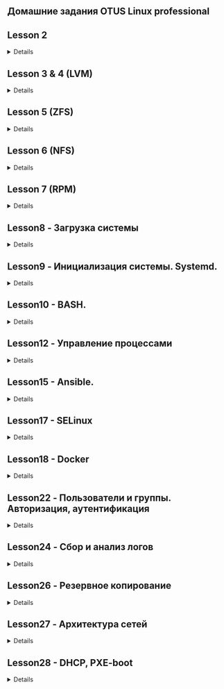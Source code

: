 ## Домашние задания OTUS Linux professional

## Lesson 2

<details>
Сделанные задания:

1. Изменен Vagrantfile. Файл находиться в папке lesson2.
2. Создан RAID10 и файл mdadm.conf. Ход выполнения отражен в файле lesson2/screen1.
3. Разрушен и восстановлен RAID. Создана и смонтирована файловая система. Изменен файл fstab. Ход работ в файле lesson2/screen2.
4. На RAID созданы разделы GPT. Ход работ в файле lesson2/screen3

приложения в папке lesson2: Vagrantfile, mdadm.conf, mdraid.sh, fstab
  
  </details>

## Lesson 3 & 4 (LVM)

<details>
Сделанные задания:

1. Уменьшен том под / до 8G
2. Выделен том под /var (/var - сделан в mirror). прописано монтирование в fstab
3. Выделен том под /home (прописано монтирование в fstab)
4. Для /home - сделан том для снэпшотов.
5. Работа со снапшотами: сгенерированы файлы в /home/, снят снэпшот, удалена часть файлов, выполненно востановление файлов со снэпшота

   Материалы с коментариями находятся в папке lesson3:
                                         Vagrantfile,
                                         part1.txt (Уменьшение тома до 8G),
                                         part2.txt, (Продолжение) 
                                         part3.txt, (Создание тома с зеркалом /var)
                                         part4.txt. (Работа с томом /home)
   </details>
   
## Lesson 5 (ZFS)

<details>

Задания:
  
1. Определить алгоритм с наилучшим сжатием

2. Определить настройки пула.

3. Работа со снапшотами.

4. Создание отдельного Bash-скрипт и добавить его в Vagrantfile для подготовки сервера ZFS.

  Материалы с комментариями находятся в папке lesson5:
  
        1. Ход выполнения первого задания (screen1.txt)
        
        2. Ход выполнения второго задания (screen2.txt)
        
        3. Ход выполнения третьего задания (screen3.txt)
        
        4. Для выполнения четвертого задания создан скрипт prepare.sh, 
               запуск скрипта осуществляется с помощью директивы Vagrantfile (файлы: prepare.sh, Vagrantfile прилагаются).

</details>

## Lesson 6 (NFS)

<details>

Задания:
- `vagrant up` должен поднимать 2 настроенных виртуальных машины
(сервер NFS и клиента) без дополнительных ручных действий;
- на сервере NFS должна быть подготовлена и экспортирована
директория;
- в экспортированной директории должна быть поддиректория
с именем __upload__ с правами на запись в неё;
- экспортированная директория должна автоматически монтироваться
на клиенте при старте;
- монтирование и работа NFS на клиенте должна быть организована
с использованием NFSv3 по протоколу UDP;
- firewall должен быть включен и настроен как на клиенте,
так и на сервере.

1. Создан Vagrantfile для создания машины сервера и клиента,
   к Vagrantfile подключены 2 скрипта (серверный - nfss_setup.sh и клиентский nfsc_setup.sh) для автоматизации выполнения задания.
2. Выполнена проверка выполнения требований задания до и после перезакгрузки клиента и сервера.
3. Ход выполнения работ с комментариями отражен в файлах экрана (server.txt - для сервера и client.txt - для клиента)

Материалы размещены в папке lesson6.


</details>

## Lesson 7 (RPM)

<details>

Задания:

1) Создать свой RPM пакет c дополнительными опциями (В нашем случае NGINX c openssl)
2) Создать свой репозиторий и разместить там ранее собранный RPM

Выполнение:
1. Создан Vagrantfile для создания машины.
2. При старте выполняется provision с использованием скрипта setup_script.sh для установки необходимых пакетов.
3. Создан свой пакет nginx с опцией openssl.
4. Создан собственный репозиторий otus-linux.
5. В репозиторий дополнительно к ngnix размещен пакет mysql.
6. Проведено тестирование работосаособности репозитория.

Ход выполнения работ с коментариями находится в terminal.txt
  
Материалы размещены в папке lesson7: 

Vagrantfile, 

setup_script.sh - скрипт первоначальной установки пакетов;

nginx.spec - файл конфигурирования пакета с добавленой опцией openssl;

terminal.txt - файл хода работ с коментариями и выводом консоли.

</details>

## Lesson8 - Загрузка системы

<details>

#### Задание:


1.Сбросить пароль пользователя root 3-мя способами 

2.Переименовть VG с корневым томом  

3.Добавить модуль в initrd  

#### 1.Сбросить пароль root 

При загрузке системы нажимаем **e**, для получения доступа к меню загрузчика, на скриншотах ниже приведены 3 различных варианта изменений в загрузчике.
Параметр **rw**монтирует раздел /root в режиме read-write.
Файл /**.autorelabel**  подтверждает легитимность внесения изменений в /etc/shadow для selinux.
**mount -o remount,ro / -** проводит перемонтирование в режиме read-only.

Первый способ: меняем параметр *ro* на *rw* указываем параметр init=/bin/sh

![Image 1](lesson8/method1-screen1.png)

Меняем успешно пароль root

![Image 2](lesson8/method1-screen2.png)

Устанавливает параметр rd.break в режиме **ro**

![Image 3](lesson8/method2-screen1.png)

Перемонтируем файловую систему в режие **rw**

Меняем / командой chroot

Файл /.autorelabel  подтверждает легитимность внесения изменений в /etc/shadow

Меняем успешно пароль root

![Image 4](lesson8/method2-screen2.png)

Устанавливаем параметр init=/sysroot/bin/sh, меняем режим на *rw*

![Image 5](lesson8/method3-screen1.png)

Меняем успешно пароль root

![Image 6](lesson8/method3-screen2.png)


#### 2.Установить систему с LVM, после чего переименовать VG

Проверяем текущее состояние системы и выполняем переименование volume group в OtusRoot

![Image 7](lesson8/vgs_begin.png)

Выполняем корректировку название VG в файлах:

a) /etc/fstab

![Image 8](lesson8/fstab.png)

b) /etc/default/grub

![Image 9](lesson8/grub.png)

c) /boot/grub2/grub.cfg

![Image 10](lesson8/grub_cfg.png)

Пересоздаем initrd image

![Image 11](lesson8/initramfs.png)

Далее перзагружаемся и проверяем, что у volume group новое имя

![Image 12](lesson8/vgs_final.png)


### 3. Добавить модуль в initrd 

#### Создаем директорию для модулей 

[root@192 ~]#  mkdir /usr/lib/dracut/modules.d/01test
[root@192 ~]#  cd /usr/lib/dracut/modules.d/01test

#### Формируем модуль "module-setup.sh"

[root@192 01test]# vi  module-setup.sh
[root@192 01test]# cat  module-setup.sh
#!/bin/bash

check() {
    return 0
}

depends() {
    return 0
}

install() {
    inst_hook cleanup 00 "${moddir}/test.sh"
}

#### Формируем модуль "test.sh"

[root@192 01test]# vi test.sh
[root@192 01test]# cat  test.sh
#!/bin/bash

exec 0<>/dev/console 1<>/dev/console 2<>/dev/console
cat <<'msgend'
Hello! You are in dracut module!
 ___________________
< I'm dracut module >
 -------------------
   \
    \
        .--.
       |o_o |
       |:_/ |
      //   \ \
     (|     | )
    /'\_   _/`\
    \___)=(___/
msgend
sleep 10
echo " continuing...."


#### Пересобираем образ initrd

Last login: Mon Jun 26 15:18:33 2023 from 192.168.0.17
[root@192 ~]# mkinitrd -f -v /boot/initramfs-$(uname -r).img $(uname -r)

Executing: /usr/sbin/dracut -f -v /boot/initramfs-3.10.0-1160.el7.x86_64.img 3.10.0-1160.el7.x86_64
dracut module 'busybox' will not be installed, because command 'busybox' could not be found!
dracut module 'dmsquash-live-ntfs' will not be installed, because command 'ntfs-3g' could not be found!
dracut module 'busybox' will not be installed, because command 'busybox' could not be found!
dracut module 'dmsquash-live-ntfs' will not be installed, because command 'ntfs-3g' could not be found!
*** Including module: bash ***
*** Including module: test ***
*** Including module: nss-softokn ***
*** Including module: i18n ***
*** Including module: network ***
*** Including module: ifcfg ***
*** Including module: drm ***
*** Including module: plymouth ***
*** Including module: dm ***
Skipping udev rule: 64-device-mapper.rules
Skipping udev rule: 60-persistent-storage-dm.rules
Skipping udev rule: 55-dm.rules
*** Including module: kernel-modules ***
*** Including module: lvm ***
Skipping udev rule: 64-device-mapper.rules
Skipping udev rule: 56-lvm.rules
Skipping udev rule: 60-persistent-storage-lvm.rules
*** Including module: qemu ***
*** Including module: resume ***
*** Including module: rootfs-block ***
*** Including module: terminfo ***
*** Including module: udev-rules ***
Skipping udev rule: 40-redhat-cpu-hotplug.rules
Skipping udev rule: 91-permissions.rules
*** Including module: biosdevname ***
*** Including module: systemd ***
*** Including module: usrmount ***
*** Including module: base ***
*** Including module: fs-lib ***
*** Including module: microcode_ctl-fw_dir_override ***
  microcode_ctl module: mangling fw_dir
    microcode_ctl: reset fw_dir to "/lib/firmware/updates /lib/firmware"
    microcode_ctl: processing data directory  "/usr/share/microcode_ctl/ucode_with_caveats/intel"...
intel: model '', path ' intel-ucode/*', kvers ''
intel: blacklist ''
No matching microcode files in ' intel-ucode/*' for CPU model 'GenuineIntel 06-a7-01', skipping
    microcode_ctl: configuration "intel" is ignored
    microcode_ctl: processing data directory  "/usr/share/microcode_ctl/ucode_with_caveats/intel-06-2d-07"...
intel-06-2d-07: model 'GenuineIntel 06-2d-07', path ' intel-ucode/06-2d-07', kvers ''
intel-06-2d-07: blacklist ''
Current CPU model 'GenuineIntel 06-a7-01' doesn't match configuration CPU model 'GenuineIntel 06-2d-07', skipping
    microcode_ctl: configuration "intel-06-2d-07" is ignored
    microcode_ctl: processing data directory  "/usr/share/microcode_ctl/ucode_with_caveats/intel-06-4e-03"...
intel-06-4e-03: model 'GenuineIntel 06-4e-03', path ' intel-ucode/06-4e-03', kvers ''
intel-06-4e-03: blacklist ''
Current CPU model 'GenuineIntel 06-a7-01' doesn't match configuration CPU model 'GenuineIntel 06-4e-03', skipping
    microcode_ctl: configuration "intel-06-4e-03" is ignored
    microcode_ctl: processing data directory  "/usr/share/microcode_ctl/ucode_with_caveats/intel-06-4f-01"...
intel-06-4f-01: model 'GenuineIntel 06-4f-01', path ' intel-ucode/06-4f-01', kvers ' 4.17.0 3.10.0-894 3.10.0-862.6.1 3.10.0-693.35.1 3.10.0-514.52.1 3.10.0-327.70.1 2.6.32-754.1.1 2.6.32-573.58.1 2.6.32-504.71.1 2.6.32-431.90.1 2.6.32-358.90.1'
intel-06-4f-01: blacklist ''
Current CPU model 'GenuineIntel 06-a7-01' doesn't match configuration CPU model 'GenuineIntel 06-4f-01', skipping
    microcode_ctl: configuration "intel-06-4f-01" is ignored
    microcode_ctl: processing data directory  "/usr/share/microcode_ctl/ucode_with_caveats/intel-06-55-04"...
intel-06-55-04: model 'GenuineIntel 06-55-04', path ' intel-ucode/06-55-04', kvers ''
intel-06-55-04: blacklist ''
Current CPU model 'GenuineIntel 06-a7-01' doesn't match configuration CPU model 'GenuineIntel 06-55-04', skipping
    microcode_ctl: configuration "intel-06-55-04" is ignored
    microcode_ctl: processing data directory  "/usr/share/microcode_ctl/ucode_with_caveats/intel-06-5e-03"...
intel-06-5e-03: model 'GenuineIntel 06-5e-03', path ' intel-ucode/06-5e-03', kvers ''
intel-06-5e-03: blacklist ''
Current CPU model 'GenuineIntel 06-a7-01' doesn't match configuration CPU model 'GenuineIntel 06-5e-03', skipping
    microcode_ctl: configuration "intel-06-5e-03" is ignored
    microcode_ctl: final fw_dir: "/lib/firmware/updates /lib/firmware"
*** Including module: shutdown ***
*** Including modules done ***
*** Installing kernel module dependencies and firmware ***
*** Installing kernel module dependencies and firmware done ***
*** Resolving executable dependencies ***
*** Resolving executable dependencies done***
*** Hardlinking files ***
*** Hardlinking files done ***
*** Stripping files ***
*** Stripping files done ***
*** Generating early-microcode cpio image contents ***
*** Constructing GenuineIntel.bin ****
*** No early-microcode cpio image needed ***
*** Store current command line parameters ***
*** Creating image file ***
*** Creating image file done ***
*** Creating initramfs image file '/boot/initramfs-3.10.0-1160.el7.x86_64.img' done ***

#### Проверяем, что наш модуль загружен в образ

[root@192 ~]#  lsinitrd -m /boot/initramfs-$(uname -r).img | grep test

test

#### Убираем из grub.cfg опции rghb и quiet

![Image 13](lesson8/grub_without_options.png)

#### Перегружаемся и проверяем

![Image 14](lesson8/final.jpg)


</details>


## Lesson9 - Инициализация системы. Systemd.

<details>

#### Задания:
1. Написать service, который будет раз в 30 секунд мониторить лог на предмет наличия ключевого слова (файл лога и ключевое слово должны задаваться в /etc/sysconfig).

2. Из репозитория epel установить spawn-fcgi и переписать init-скрипт на unit-файл (имя service должно называться так же: spawn-fcgi).

3. Дополнить unit-файл httpd (он же apache) возможностью запустить несколько инстансов сервера с разными конфигурационными файлами.

Выполнение:

1. Создан Vagrantfile для создания машины, также посредством varrant устанавливаются пакеты необходимые для выполнения 2-го задания
2. Создан сервис, который раз в 30 секунд мониторит лог на предмет наличия ключевого слова. (Ход выполнения с комменатариями находится в файле screen1.txt)
3. Из репозитория epel установлен spawn-fcgi и переписан init-скрипт на unit-файл. (Ход выполнения с комменатариями находится в файле screen2.txt)
4. Осуществлена возможность запустить несколько инстансов сервера httpd с разными конфигурационными файлами с помощью шаблонов. (Ход выполнения с комменатариями находится в файле screen3.txt)

Ход выполнения работ с коментариями находится в файлах screen1.txt-для 1-го задания, screen2.txt-для 2-го задания, screen3.txt-для 3-го задания.

Материалы размещены в папке lesson9:

Vagrantfile, 
screen1.txt,
screen2.txt,
screen3.txt.

</details>


## Lesson10 - BASH.

<details>

#### Задания:

Написать скрипт для CRON, который раз в час будет формировать письмо и отправлять на заданную почту.
Необходимая информация в письме:

Список IP адресов (с наибольшим кол-вом запросов) с указанием кол-ва запросов c момента последнего запуска скрипта;
Список запрашиваемых URL (с наибольшим кол-вом запросов) с указанием кол-ва запросов c момента последнего запуска скрипта;
Ошибки веб-сервера/приложения c момента последнего запуска;
Список всех кодов HTTP ответа с указанием их кол-ва с момента последнего запуска скрипта.
Скрипт должен предотвращать одновременный запуск нескольких копий, до его завершения.
В письме должен быть прописан обрабатываемый временной диапазон.

Ход работ:

a) Подготовка скрипта scr.sh c комментариями, который будет обрабатывать access.log 

b) Файл screen1.txt - вывод экрана с коментариями:

                  1. установки пакета  mailutil, 
                  
                  2. добавление строчки в crontab, которая с помощью утилиты flock обеспечивает защиту от мультизапуска,
                  
                  3. Выполнение скрипта scr.sh 
                  
                  4. Получения почты (содержимое почтового сообщения с результатом выполнения задания находиться в файле mail.txt).

Материалы размещены в папке Lesson10:

screen1.txt - отображение хода выполнения задания;

scr.sh - скрипт выполнения задания с комментариями; 

lnnumbers - служебный файл, содержащий текущий номер строки лога;

mail.txt - текст сообщения, отпраленного скриптом по завершению выполненеия задания;

accsess.log - файл журнала.

</details>

## Lesson12 - Управление процессами

<details>

#### Выбраное заданиe:
Написать свою реализацию ps ax используя анализ /proc

1. В отдельном окне создаем файл test коммандой "touch test"
2. Запускаем просмотр файла test командой "less test"

В другом окне находим PID процесса less

![Image 1](lesson12/1.png)

Используя команду: 
##### strace -e open ps ax
смотрим откуда берутся данные, частичный вывод приведен ниже.

Далее просмотриваем файл stat каталога нашего процесса командой:

#### cat /proc/8743/stat

![Image 2](lesson12/2.png)

##### Используем документацию по proc (man 5 proc) для определения порядка расположения полей

![Image 3](lesson12/man_proc.png)


##### Находим необходимые поля: это pid (поле 1), state (поле 3), tty_nr (поле 7), utime (поле 14), stime (поле 15)

На основе полученной информации подготавливаем скрипт, который обрабатывает информацию из /proc 
и выводит на экран список процессов аналогично команде 
ps ax

Материалы находятся в папке Lesson12:

1. Vagrantfile c подключенным скриптом, который выводит при старте vagrant список процессов.

2. proc_script.sh - скрипт выдачи списка процессов.

</details>


## Lesson15 - Ansible.

<details>

#### Задания:
1. Необходимо использовать модуль yum/apt;
   
2. Конфигурационные файлы должны быть взяты из шаблона jinja2 с перемененными;
   
3. После установки nginx должен быть в режиме enabled в systemd;

4. должен быть использован notify для старта nginx после установки;

5. Сайт должен слушать на нестандартном порту - 8080, для этого использовать переменные в Ansible.


Выполнение:

1. После установки ansible проводим предварительные настройки
   создаем файл hosts и ansible.cfg

root@ lesson15$ cat hosts
[web]
nginx ansible_host=127.0.0.1 ansible_port=2222 ansible_private_key_file=.vagrant/machines/nginx/virtualbox/private_key

root@ lesson15$ cat ansible.cfg 
[defaults]
#inventory = staging/hosts
inventory = hosts
remote_user = vagrant
host_key_checking = False
retry_files_enabled = False

2. Проверяем взаимодействие с управляемым хостом и просматриваем версию.

root@ lesson15$ ansible ngansible nginx -m ping
nginx | SUCCESS => {
    "ansible_facts": {
        "discovered_interpreter_python": "/usr/bin/python"
    },
    "changed": false,
    "ping": "pong"
}

root@ lesson15$ ansible nginx -m command -a "uname -r"
nginx | CHANGED | rc=0 >>
3.10.0-1127.el7.x86_64
root@ lesson15$ 

3. Создаем структуру для роли nginx

roles/nginx/
├── defaults

│   └── main.yml

├── files

├── handlers

│   └── main.yml

├── meta

│   └── main.yml

├── README.md

├── tasks

│   ├── main.yml

│   └── redhat.yml

├── templates

│   ├── index.html.j2

│   └── nginx.conf.j2

├── tests

│   ├── inventory

│   └── test.yml
└── vars
    └── main.yml

4. Создаём плейбук для роли web.yml

lesson15$ cat web.yml 

---
  - name: Install Nginx
    hosts: nginx
    become: yes

    roles:
     - nginx

5. Настраиваем переменную для порта nginx

root@ lesson15$ cat roles/nginx/vars/main.yml 

---
vars file for roles/nginx
nginx_listen_port: 8080


6. Задействуем переменную с помощью темплейтов

root@ templates$ cat index.html.j2 

Hi j2 is  Working ! {{ ansible_os_family }}
~                                            

root@ templates$ cat nginx.conf.j2 

events {
 
 worker_connections 1024;
}

http {

 server {
 
 listen {{ nginx_listen_port }} default_server;
 
 server_name default_server;
 
 root /usr/share/nginx/html;
 
 location / {
 }
 }
}

7. Активируем секцию ansible в Vagrantfile и разворачиваем управляюмую машину с нуля.


![Image 1](lesson15/1.png)


8. Проверяем работоспособность порта указаного в переменной


![Image 2](lesson15/2.png)


Материалы включая структуру роли и Vagrantfile размещены в папке lesson15


</details>


## Lesson17 - SELinux

<details>

Описание домашнего задания
1. Запустить nginx на нестандартном порту 3-мя разными способами:
переключатели setsebool;
добавление нестандартного порта в имеющийся тип;
формирование и установка модуля SELinux.

2. Обеспечить работоспособность приложения при включенном selinux.
развернуть приложенный стенд https://github.com/mbfx/otus-linux-adm/tree/master/selinux_dns_problems; 
выяснить причину неработоспособности механизма обновления зоны (см. README);
предложить решение (или решения) для данной проблемы;
выбрать одно из решений для реализации, предварительно обосновав выбор;
реализовать выбранное решение и продемонстрировать его работоспособность

Ход выполнения:


Во время развёртывания стенда попытка запустить nginx завершится с ошибкой:
```
selinux: ● nginx.service - The nginx HTTP and reverse proxy server

    selinux:    Loaded: loaded (/usr/lib/systemd/system/nginx.service; disabled; vendor preset: disabled)
    
    selinux:    Active: failed (Result: exit-code) since Wed 2023-07-26 11:52:21 UTC; 7ms ago
    
    selinux:   Process: 2982 ExecStartPre=/usr/sbin/nginx -t (code=exited, status=1/FAILURE)
    
    selinux:   Process: 2981 ExecStartPre=/usr/bin/rm -f /run/nginx.pid (code=exited, status=0/SUCCESS)
    selinux:
    
    selinux: Jul 26 11:52:21 selinux systemd[1]: Starting The nginx HTTP and reverse proxy server...
    
    selinux: Jul 26 11:52:21 selinux nginx[2982]: nginx: the configuration file /etc/nginx/nginx.conf syntax is ok
    
    selinux: Jul 26 11:52:21 selinux nginx[2982]: nginx: [emerg] bind() to 0.0.0.0:4881 failed (13: Permission denied)
    
    selinux: Jul 26 11:52:21 selinux nginx[2982]: nginx: configuration file /etc/nginx/nginx.conf test failed
    
    selinux: Jul 26 11:52:21 selinux systemd[1]: nginx.service: control process exited, code=exited status=1
    
    selinux: Jul 26 11:52:21 selinux systemd[1]: Failed to start The nginx HTTP and reverse proxy server.
    
    selinux: Jul 26 11:52:21 selinux systemd[1]: Unit nginx.service entered failed state.
    
    selinux: Jul 26 11:52:21 selinux systemd[1]: nginx.service failed.
```


#### 1. Запуск nginx на нестандартном порту 3-мя разными способами:

## Способ №1 - setsebool
Сначала проверяем запущен ли firewall
```
[vagrant@selinux ~]$ systemctl status firewalld
● firewalld.service - firewalld - dynamic firewall daemon
   Loaded: loaded (/usr/lib/systemd/system/firewalld.service; disabled; vendor preset: enabled)
   Active: inactive (dead)
     Docs: man:firewalld(1)
```

Также можно проверить, что конфигурация nginx настроена без ошибок: nginx -t
```
[root@selinux ~]# nginx -t
nginx: the configuration file /etc/nginx/nginx.conf syntax is ok
nginx: configuration file /etc/nginx/nginx.conf test is successful
```
Далее проверим режим работы SELinux: getenforce 
```
[root@selinux ~]# getenforce 

Enforcing
```
Разрешим в SELinux работу nginx на порту TCP 4881 c помощью переключателей setsebool

Запускаем audit2why и анализируем лог:
```
[root@selinux ~]# audit2why < /var/log/audit/audit.log

type=AVC msg=audit(1690372341.482:866): avc:  denied  { name_bind } for  pid=2982 comm="nginx" src=4881 scontext=system_u:system_r:httpd_t:s0 tcontext=system_u:object_r:unreserved_port_t:s0 

tclass=tcp_socket permissive=0

	Was caused by:
	The boolean nis_enabled was set incorrectly. 
	Description:
	Allow nis to enabled

	Allow access by executing:
	# setsebool -P nis_enabled 1
```
Выполняем setsebool:
```
[root@selinux ~]# setsebool -P nis_enabled 1

```
Проверяем запустился ли nginx:
```
[root@selinux ~]# systemctl start nginx
[root@selinux ~]# systemctl status nginx
● nginx.service - The nginx HTTP and reverse proxy server
   Loaded: loaded (/usr/lib/systemd/system/nginx.service; disabled; vendor preset: disabled)
   Active: active (running) since Wed 2023-07-26 13:01:49 UTC; 38s ago
  Process: 21998 ExecStart=/usr/sbin/nginx (code=exited, status=0/SUCCESS)
  Process: 21996 ExecStartPre=/usr/sbin/nginx -t (code=exited, status=0/SUCCESS)
  Process: 21995 ExecStartPre=/usr/bin/rm -f /run/nginx.pid (code=exited, status=0/SUCCESS)
 Main PID: 22000 (nginx)
   CGroup: /system.slice/nginx.service
           ├─22000 nginx: master process /usr/sbin/nginx
           └─22002 nginx: worker process

Jul 26 13:01:49 selinux systemd[1]: Starting The nginx HTTP and reverse proxy server...
Jul 26 13:01:49 selinux nginx[21996]: nginx: the configuration file /etc/nginx/nginx.conf syntax is ok
Jul 26 13:01:49 selinux nginx[21996]: nginx: configuration file /etc/nginx/nginx.conf test is successful
Jul 26 13:01:49 selinux systemd[1]: Started The nginx HTTP and reverse proxy server.
```

## Способ №2 - semanage port

Выводим командой список допустимых для http портов:
```
[root@selinux ~]# semanage port -l | grep http
http_cache_port_t              tcp      8080, 8118, 8123, 10001-10010
http_cache_port_t              udp      3130
http_port_t                    tcp      80, 81, 443, 488, 8008, 8009, 8443, 9000
pegasus_http_port_t            tcp      5988
pegasus_https_port_t           tcp      5989
```
Порт 4881 отсутствует в списке.
Добавляем порт в список разрешенных, перезапускаем сервис, проверяем что порт появился в разрешенных
```
[root@selinux ~]# semanage port -a -t http_port_t -p tcp 4881
[root@selinux ~]# systemctl restart nginx.service 
[root@selinux ~]# semanage port -l | grep http
http_cache_port_t              tcp      8080, 8118, 8123, 10001-10010
http_cache_port_t              udp      3130
http_port_t                    tcp      4881, 80, 81, 443, 488, 8008, 8009, 8443, 9000
pegasus_http_port_t            tcp      5988
pegasus_https_port_t           tcp      5989
```
Проверяем статус сервиса:
```
[root@selinux ~]# systemctl status nginx.service 
● nginx.service - The nginx HTTP and reverse proxy server
   Loaded: loaded (/usr/lib/systemd/system/nginx.service; disabled; vendor preset: disabled)
   Active: active (running) since Wed 2023-07-26 13:15:38 UTC; 55s ago
  Process: 22037 ExecStart=/usr/sbin/nginx (code=exited, status=0/SUCCESS)
  Process: 22035 ExecStartPre=/usr/sbin/nginx -t (code=exited, status=0/SUCCESS)
  Process: 22034 ExecStartPre=/usr/bin/rm -f /run/nginx.pid (code=exited, status=0/SUCCESS)
 Main PID: 22039 (nginx)
   CGroup: /system.slice/nginx.service
           ├─22039 nginx: master process /usr/sbin/nginx
           └─22041 nginx: worker process

Jul 26 13:15:38 selinux systemd[1]: Stopped The nginx HTTP and reverse proxy server.
Jul 26 13:15:38 selinux systemd[1]: Starting The nginx HTTP and reverse proxy server...
Jul 26 13:15:38 selinux nginx[22035]: nginx: the configuration file /etc/nginx/nginx.conf syntax is ok
Jul 26 13:15:38 selinux nginx[22035]: nginx: configuration file /etc/nginx/nginx.conf test is successful
Jul 26 13:15:38 selinux systemd[1]: Started The nginx HTTP and reverse proxy server.

```
![Image 16](lesson17/1.png)


## Способ №3 - с помощью модуля SELinux

Вернемся к исходному состоянию и убедимся что nginx опять не запускается:
```
root@selinux ~]# semanage port -d -t http_port_t -p tcp 4881
[root@selinux ~]# semanage port -l | grep  http_port_t
http_port_t                    tcp      80, 81, 443, 488, 8008, 8009, 8443, 9000
pegasus_http_port_t            tcp      5988
[root@selinux ~]# systemctl restart nginx
Job for nginx.service failed because the control process exited with error code. See "systemctl status nginx.service" and "journalctl -xe" for details.
[root@selinux ~]# systemctl status nginx
● nginx.service - The nginx HTTP and reverse proxy server
   Loaded: loaded (/usr/lib/systemd/system/nginx.service; disabled; vendor preset: disabled)
   Active: failed (Result: exit-code) since Wed 2023-07-26 14:33:18 UTC; 26s ago
  Process: 22086 ExecStart=/usr/sbin/nginx (code=exited, status=0/SUCCESS)
  Process: 22107 ExecStartPre=/usr/sbin/nginx -t (code=exited, status=1/FAILURE)
  Process: 22106 ExecStartPre=/usr/bin/rm -f /run/nginx.pid (code=exited, status=0/SUCCESS)
 Main PID: 22088 (code=exited, status=0/SUCCESS)

Jul 26 14:33:18 selinux systemd[1]: Stopped The nginx HTTP and reverse proxy server.
Jul 26 14:33:18 selinux systemd[1]: Starting The nginx HTTP and reverse proxy server...
Jul 26 14:33:18 selinux nginx[22107]: nginx: the configuration file /etc/nginx/nginx.conf syntax is ok
Jul 26 14:33:18 selinux nginx[22107]: nginx: [emerg] bind() to 0.0.0.0:4881 failed (13: Permission denied)
Jul 26 14:33:18 selinux nginx[22107]: nginx: configuration file /etc/nginx/nginx.conf test failed
Jul 26 14:33:18 selinux systemd[1]: nginx.service: control process exited, code=exited status=1
Jul 26 14:33:18 selinux systemd[1]: Failed to start The nginx HTTP and reverse proxy server.
Jul 26 14:33:18 selinux systemd[1]: Unit nginx.service entered failed state.
Jul 26 14:33:18 selinux systemd[1]: nginx.service failed.
```
Подготавливаем модуль.

```
[root@selinux ~]# audit2allow -M httpd_add --debug < /var/log/audit/audit.log
******************** IMPORTANT ***********************
To make this policy package active, execute:

semodule -i httpd_add.pp
```
Устанавливаем модуль
```
[root@selinux ~]# semodule -i httpd_add.pp
[root@selinux ~]# semodule -l | grep http
httpd_add	1.0
```
Рестартуем nginx и проверяем статус
```
[root@selinux ~]# systemctl status nginx.service
● nginx.service - The nginx HTTP and reverse proxy server
   Loaded: loaded (/usr/lib/systemd/system/nginx.service; disabled; vendor preset: disabled)
   Active: active (running) since Wed 2023-07-26 14:42:11 UTC; 16s ago
  Process: 22143 ExecStart=/usr/sbin/nginx (code=exited, status=0/SUCCESS)
  Process: 22141 ExecStartPre=/usr/sbin/nginx -t (code=exited, status=0/SUCCESS)
  Process: 22140 ExecStartPre=/usr/bin/rm -f /run/nginx.pid (code=exited, status=0/SUCCESS)
 Main PID: 22145 (nginx)
   CGroup: /system.slice/nginx.service
           ├─22145 nginx: master process /usr/sbin/nginx
           └─22148 nginx: worker process

Jul 26 14:42:11 selinux systemd[1]: Starting The nginx HTTP and reverse proxy server...
Jul 26 14:42:11 selinux nginx[22141]: nginx: the configuration file /etc/nginx/nginx.conf syntax is ok
Jul 26 14:42:11 selinux nginx[22141]: nginx: configuration file /etc/nginx/nginx.conf test is successful
Jul 26 14:42:11 selinux systemd[1]: Started The nginx HTTP and reverse proxy server.
```
![Image 17](lesson17/2.png)


#### 2. Обеспечить работоспособность приложения при включенном selinux.
Подключаемся к машине клиент.
```
root@ selinux_dns_problems$ vagrant ssh client 
Last login: Wed Jul 26 15:32:43 2023 from 10.0.2.2
###############################
### Welcome to the DNS lab! ###
###############################

- Use this client to test the enviroment
- with dig or nslookup. Ex:
    dig @192.168.50.10 ns01.dns.lab

- nsupdate is available in the ddns.lab zone. Ex:
    nsupdate -k /etc/named.zonetransfer.key
    server 192.168.50.10
    zone ddns.lab 
    update add www.ddns.lab. 60 A 192.168.50.15
    send

- rndc is also available to manage the servers
    rndc -c ~/rndc.conf reload

###############################
### Enjoy! ####################
###############################
```
Пробуем сделать запись в зоне 
```
[root@client ~]# nsupdate -k /etc/named.zonetransfer.key
> server 192.168.50.10
> zone ddns.lab
> update add www.ddns.lab. 60 A 192.168.50.15
> sent
incorrect section name: sent
> send
update failed: SERVFAIL
> quit
```
В результате получаем ошибку.

Проверяем файл аудита на клиенте
```
[root@client ~]# cat /var/log/audit/audit.log | audit2why
[root@client ~]# 
```
Ошибки на клиенте отсутствуют.
Идем на сервер и проверяем лог selinux
```
root@ selinux_dns_problems$ vagrant ssh ns01
Last login: Wed Jul 26 15:30:50 2023 from 10.0.2.2
[vagrant@ns01 ~]$
[vagrant@ns01 ~]$ sudo -i
[root@ns01 ~]# cat /var/log/audit/audit.log | audit2why
type=AVC msg=audit(1690386368.052:1945): avc:  denied  { create } for  pid=5223 comm="isc-worker0000" name="named.ddns.lab.view1.jnl" scontext=system_u:system_r:named_t:s0 tcontext=system_u:object_r:etc_t:s0 tclass=file permissive=0

	Was caused by:
		Missing type enforcement (TE) allow rule.

		You can use audit2allow to generate a loadable module to allow this access.

```
В логах мы видим, что ошибка в контексте безопасности. Вместо типа named_t используется тип etc_t.
Проверим данную проблему в каталоге /etc/named:

![Image 18](lesson17/3.png)


Тут мы также видим, что контекст безопасности неправильный. Проблема заключается в том, что конфигурационные файлы лежат в другом каталоге. Посмотреть в каком каталоги должны лежать, файлы, чтобы на них распространялись правильные политики SELinux можно с помощью команды:

![Image 19](lesson17/4.png)


Изменим тип контекста безопасности для каталога /etc/named:
```
[root@ns01 ~]# chcon -R -t named_zone_t /etc/named
[root@ns01 ~]# ls -laZ /etc/named
drw-rwx---. root named system_u:object_r:named_zone_t:s0 .
drwxr-xr-x. root root  system_u:object_r:etc_t:s0       ..
drw-rwx---. root named unconfined_u:object_r:named_zone_t:s0 dynamic
-rw-rw----. root named system_u:object_r:named_zone_t:s0 named.50.168.192.rev
-rw-rw----. root named system_u:object_r:named_zone_t:s0 named.dns.lab
-rw-rw----. root named system_u:object_r:named_zone_t:s0 named.dns.lab.view1
-rw-rw----. root named system_u:object_r:named_zone_t:s0 named.newdns.lab
[root@ns01 ~]# 
```
Попробуем снова внести изменения с клиента: 
![Image 20](lesson17/5.png)

Видим, что изменения применились. Попробуем перезагрузить хосты и ещё раз сделать запрос с помощью dig: 
Перегружаем хосты и еще раз делаем запрос.
```
[root@client ~]# dig @192.168.50.10 www.ddns.lab

; <<>> DiG 9.11.4-P2-RedHat-9.11.4-26.P2.el7_9.13 <<>> @192.168.50.10 www.ddns.lab
; (1 server found)
;; global options: +cmd
;; Got answer:
;; ->>HEADER<<- opcode: QUERY, status: NOERROR, id: 55761
;; flags: qr aa rd ra; QUERY: 1, ANSWER: 1, AUTHORITY: 1, ADDITIONAL: 2

;; OPT PSEUDOSECTION:
; EDNS: version: 0, flags:; udp: 4096
;; QUESTION SECTION:
;www.ddns.lab.			IN	A

;; ANSWER SECTION:
www.ddns.lab.		60	IN	A	192.168.50.15

;; AUTHORITY SECTION:
ddns.lab.		3600	IN	NS	ns01.dns.lab.

;; ADDITIONAL SECTION:
ns01.dns.lab.		3600	IN	A	192.168.50.10

;; Query time: 0 msec
;; SERVER: 192.168.50.10#53(192.168.50.10)
;; WHEN: Wed Jul 26 16:20:14 UTC 2023
;; MSG SIZE  rcvd: 96

[root@client ~]# 
```
Изменения сохранились!

### Проблема с обновлением зоны была в том, что Selinux блокировал доступ к файлам динамического обновления для DNS сервера.


</details>

## Lesson18 - Docker

<details>
Задания:

1. Создайте свой кастомный образ nginx на базе alpine. После запуска nginx должен отдавать кастомную страницу (достаточно изменить дефолтную страницу nginx).

2. Определите разницу между контейнером и образом. Вывод опишите в домашнем задании.

3. Ответьте на вопрос: Можно ли в контейнере собрать ядро?

4. Собранный образ необходимо запушить в docker hub и дать ссылку на ваш
репозиторий.

Ход выполнения:

#### Выполнение 1-го задания

Создаем Dockerfile:
```
root@ lesson18$ cat Dockerfile 
FROM alpine:latest

RUN apk update && apk upgrade && apk add nginx && apk add bash

EXPOSE 80

COPY nginx_cfg/default.conf /etc/nginx/http.d/
COPY nginx_cfg/index.html /var/www/default/html/

CMD ["nginx", "-g", "daemon off;"]

```
Создаем файл конфигурации, который будет помещен в образ и файл index

```
root@ lesson18$ cat nginx_cfg/default.conf 
server {
   listen 80 default_server;

   root /var/www/default/html;
   index index.html index.htm;

   server_name otus;

   location / {
       try_files $uri $uri/ =404;
   }
}
root@ lesson18$ cat nginx_cfg/index.html 
Happy otus Docker!!!

```

Создаем Docker image

```
root@ lesson18$ docker build -t alpine_nginx .
Sending build context to Docker daemon  4.608kB
Step 1/6 : FROM alpine:latest
latest: Pulling from library/alpine
31e352740f53: Pull complete 
Digest: sha256:82d1e9d7ed48a7523bdebc18cf6290bdb97b82302a8a9c27d4fe885949ea94d1
Status: Downloaded newer image for alpine:latest
 ---> c1aabb73d233
Step 2/6 : RUN apk update && apk upgrade && apk add nginx && apk add bash
 ---> Running in 14d6ae5c632b
fetch https://dl-cdn.alpinelinux.org/alpine/v3.18/main/x86_64/APKINDEX.tar.gz
fetch https://dl-cdn.alpinelinux.org/alpine/v3.18/community/x86_64/APKINDEX.tar.gz
v3.18.2-549-g9d5cc4f162f [https://dl-cdn.alpinelinux.org/alpine/v3.18/main]
v3.18.2-550-g63ae2715564 [https://dl-cdn.alpinelinux.org/alpine/v3.18/community]
OK: 20070 distinct packages available
(1/7) Upgrading musl (1.2.4-r0 -> 1.2.4-r1)
(2/7) Upgrading busybox (1.36.1-r0 -> 1.36.1-r2)
Executing busybox-1.36.1-r2.post-upgrade
(3/7) Upgrading busybox-binsh (1.36.1-r0 -> 1.36.1-r2)
(4/7) Upgrading libcrypto3 (3.1.1-r1 -> 3.1.1-r3)
(5/7) Upgrading libssl3 (3.1.1-r1 -> 3.1.1-r3)
(6/7) Upgrading ssl_client (1.36.1-r0 -> 1.36.1-r2)
(7/7) Upgrading musl-utils (1.2.4-r0 -> 1.2.4-r1)
Executing busybox-1.36.1-r2.trigger
OK: 7 MiB in 15 packages
(1/2) Installing pcre (8.45-r3)
(2/2) Installing nginx (1.24.0-r6)
Executing nginx-1.24.0-r6.pre-install
Executing nginx-1.24.0-r6.post-install
Executing busybox-1.36.1-r2.trigger
OK: 9 MiB in 17 packages
(1/4) Installing ncurses-terminfo-base (6.4_p20230506-r0)
(2/4) Installing libncursesw (6.4_p20230506-r0)
(3/4) Installing readline (8.2.1-r1)
(4/4) Installing bash (5.2.15-r5)
Executing bash-5.2.15-r5.post-install
Executing busybox-1.36.1-r2.trigger
OK: 11 MiB in 21 packages
Removing intermediate container 14d6ae5c632b
 ---> 621daeb135d0
Step 3/6 : EXPOSE 80
 ---> Running in 1f393d66aa76
Removing intermediate container 1f393d66aa76
 ---> 4fcfc2aa9636
Step 4/6 : COPY nginx_cfg/default.conf /etc/nginx/http.d/
 ---> 16f521aa1a71
Step 5/6 : COPY nginx_cfg/index.html /var/www/default/html/
 ---> 1af5663777f8
Step 6/6 : CMD ["nginx", "-g", "daemon off;"]
 ---> Running in 1447b003af71
Removing intermediate container 1447b003af71
 ---> 5670ef54bdf0
Successfully built 5670ef54bdf0
Successfully tagged alpine_nginx:latest

```
Проверяем, как создался образ

```
root@ lesson18$ docker images
REPOSITORY     TAG       IMAGE ID       CREATED         SIZE
alpine_nginx   latest    5670ef54bdf0   7 minutes ago   19.3MB
alpine         latest    c1aabb73d233   6 weeks ago     7.33MB

```
Запускаем
```
root@ lesson18$ docker run -d --name nginx_container -p 8080:80 alpine_nginx
0021b3e308b9cd629ed2f8d1a0b182903c0bd4a1f91c8fd6273cc2e5b3eb7713
```
Проверяем, что контейнер работает

```
root@ lesson18$ docker ps
CONTAINER ID   IMAGE          COMMAND                  CREATED              STATUS              PORTS                                   NAMES
0021b3e308b9   alpine_nginx   "nginx -g 'daemon of…"   About a minute ago   Up About a minute   0.0.0.0:8080->80/tcp, :::8080->80/tcp   nginx_container

```
Тестируем отображение страницы:

```
root@ lesson18$ curl localhost:8080
Happy otus Docker!!!
```

#### ответ на 2-е задание (в чем разница между контейнером и образом)

Образ - это шаблон, который содержит слои файловой системы в режиме "только-чтение".

Контейнер - запущенный образ приложения, содержащий еще и слой работающий в режиме "чтение-запись"


#### ответ на 3-е задание (Можно ли в контейнере собрать ядро?)

Т.к контейнер использует ядро системы, то такой контейнер работать не будет, при этом собрать ядро возможно.

#### 4-е задание (размещение образа на dockerhub)
Загрузка образа на dockerhub
```
root@ lesson18$ docker push ms1969/alpine_nginx
Using default tag: latest
The push refers to repository [docker.io/ms1969/alpine_nginx]
678a0a013fa1: Pushed 
7d424dd3c294: Pushed 
b8a26a078ec9: Pushed 
78a822fe2a2d: Mounted from library/alpine 
latest: digest: sha256:f230b81b5ae478154f7b4d53e2ff5d2f65e4ade34fbbdc3954e01285e34701dd size: 1153

```
Ссылка на образ

https://hub.docker.com/layers/ms1969/alpine_nginx/latest/images/sha256-f230b81b5ae478154f7b4d53e2ff5d2f65e4ade34fbbdc3954e01285e34701dd?context=repo

#### Файлы Dockerfile, index.html, default.conf размещены в папке lesson18

</details>


## Lesson22 - Пользователи и группы. Авторизация, аутентификация

<details>

Задание:

#### Запретить всем пользователям, кроме группы admin, логин в выходные (суббота и воскресенье), без учета праздников

Ход выполнения:

Cоздание пользователей, групп, копирование скрипта login.sh, изменение прав доступа на скрипт выполняется при помощи команд на этапе provision при старте машины посредством Vagrantfile.

Vagrantfile находиться в папке lesson22.

Проверяем, что пользователи созданы, группы назначены, файл скрипта скопирован 

![Image 22](lesson22/1.png)

![Image 22](lesson22/2.png)

Проверим, что созданные пользователи могут зайти в систему

![Image 22](lesson22/4.png)

Проверяем, что в файл sshd включены настройки pam_exec


![Image 22](lesson22/3.png)

Меняем дату системы на дату в будущем, которая приходиться на субботу и проверяем вход под разными пользователями

![Image 22](lesson22/5.png)

По результатам видим, что otus зайти не может, а otusadm заходит в систему.

</details>


## Lesson24 - Сбор и анализ логов

<details>

#### Задание:

1. В вагранте поднимаем 2 машины web и log

2. На web поднимаем nginx

3. На log настраиваем центральный лог сервер на любой системе на выбор journald, rsyslog, elk.

4. Настраиваем аудит, следящий за изменением конфигов нжинкса.
Все критичные логи с web должны собираться и локально и удаленно.
Все логи с nginx должны уходить на удаленный сервер (локально только критичные).
Логи аудита должны также уходить на удаленную систему.

#### Ход выполнения:

Создаем Vagrantfile

```
# -*- mode: ruby -*-
# vi: set ft=ruby :

Vagrant.configure(2) do |config|
  config.vm.box = "centos/7"

  config.vm.provider "virtualbox" do |v|
    v.memory = 2048
    v.cpus = 2
  end

  config.vm.define "web" do |web|
    web.vm.network "private_network", ip: "192.168.56.10"
    web.vm.hostname = "web"
    web.vm.provision "shell", path: "web.sh"
  end

  config.vm.define "log" do |log|
    log.vm.network "private_network", ip: "192.168.56.15"
    log.vm.hostname = "log"
    log.vm.provision "shell", path: "log.sh"
  end

end

```
web server nginx 192.168.56.10 
log server 192.168.56.15

В скриптах web.sh и log.sh производиться первоначальная настройка и установка серверов,
Копии файлов скриптов приведены в папке lesson24.

На машине log в файле /etc/rsyslog.conf убираем коментарии для открытия TCP и UDP порта 514

В конец файла /etc/rsyslog.conf добавляем правила приёма сообщений от хостов.

```
# The imjournal module bellow is now used as a message source instead of imuxsock.
$ModLoad imuxsock # provides support for local system logging (e.g. via logger command)
$ModLoad imjournal # provides access to the systemd journal
#$ModLoad imklog # reads kernel messages (the same are read from journald)
#$ModLoad immark  # provides --MARK-- message capability

# Provides UDP syslog reception
$ModLoad imudp
$UDPServerRun 514

# Provides TCP syslog reception
$ModLoad imtcp
$InputTCPServerRun 514
.................


$template RemoteLogs,"/var/log/rsyslog/%HOSTNAME%/%PROGRAMNAME%.log"
*.* ?RemoteLogs
& ~

```

Рестартуем syslog и проверяем, что порты 514 открыты:

![Image 22](lesson24/1.png)


Проверяем версию nginx

```
[vagrant@web ~]$ rpm -qa | grep nginx
nginx-1.20.1-10.el7.x86_64
nginx-filesystem-1.20.1-10.el7.noarch
[vagrant@web ~]$ 

```

На машине web корректируем /etc/nginx/nginx.conf

error_log /var/log/nginx/error.log;
access_log  syslog:server=192.168.56.15:514,tag=nginx_access,severity=info combined;
access_log syslog:server=192.168.56.15:514,tag=nginx_access main;
error_log syslog:server=192.168.56.15:514,tag=nginx_error notice;

Проверяем правильность конфигурации:
```
[root@web ~]# nginx -t
nginx: the configuration file /etc/nginx/nginx.conf syntax is ok
nginx: configuration file /etc/nginx/nginx.conf test is successful
```
Перезппускаем сервис и проверяем его статус:

```
[root@web ~]# systemctl restart nginx
[root@web ~]# systemctl status nginx.service 
● nginx.service - The nginx HTTP and reverse proxy server
   Loaded: loaded (/usr/lib/systemd/system/nginx.service; enabled; vendor preset: disabled)
   Active: active (running) since Thu 2023-08-10 17:29:21 MSK; 17s ago
  Process: 24545 ExecStart=/usr/sbin/nginx (code=exited, status=0/SUCCESS)
  Process: 24541 ExecStartPre=/usr/sbin/nginx -t (code=exited, status=0/SUCCESS)
  Process: 24539 ExecStartPre=/usr/bin/rm -f /run/nginx.pid (code=exited, status=0/SUCCESS)
 Main PID: 24547 (nginx)
   CGroup: /system.slice/nginx.service
           ├─24547 nginx: master process /usr/sbin/nginx
           ├─24548 nginx: worker process
           └─24549 nginx: worker process
```

Чтобы проверить, что логи ошибок также улетают на удаленный сервер, можно удалить картинку, к которой будет обращаться nginx во время открытия веб-сраницы: 

```
[root@web ~]# rm /usr/share/nginx/html/img/header-background.png
rm: remove regular file '/usr/share/nginx/html/img/header-background.png'? y
```
Заходим несколько раз на http:/192.168.56.10, в том числе на ошибочные страницы:

Смотрим логи на машине log

```
cat /var/log/rsyslog/web/nginx_access.log 
```

![Image 23](lesson24/2.png)

```
cat /var/log/rsyslog/web/nginx_error.log
```
![Image 24](lesson24/3.png)


Настраиваем аудит файла nginx.conf
```
root@web ~]# rpm -qa | grep audit
audit-2.8.5-4.el7.x86_64
audit-libs-2.8.5-4.el7.x86_64
```
Для контроля записи (w) и атрибутов (a) В файл /etc/audit/rules.d/audit.rules
добавляем строки:

-w /etc/nginx/nginx.conf -p wa -k web_config_changed
-w /etc/nginx/conf.d/ -p wa -k web_config_changed

```
[root@web ~]# cat /etc/audit/rules.d/audit.rules
## First rule - delete all
-D

## Increase the buffers to survive stress events.
## Make this bigger for busy systems
-b 8192

## Set failure mode to syslog
-f 1

-w /etc/nginx/nginx.conf -p wa -k web_config_changed
-w /etc/nginx/conf.d/ -p wa -k web_config_changed
```
Перезапускаем службу
```
[root@web ~]# service auditd restart
Stopping logging:                                          [  OK  ]
Redirecting start to /bin/systemctl start auditd.service
```
Вносим изменение в /etc/nginx/nginx.conf чтобы проверить

Проверяем
```
ausearch -f /etc/nginx/nginx.conf 
----
time->Thu Aug 10 18:13:00 2023
type=CONFIG_CHANGE msg=audit(1691680380.345:1148): auid=1000 ses=5 op=updated_rules path="/etc/nginx/nginx.conf" key="web_config_changed" list=4 res=1
----
time->Thu Aug 10 18:13:00 2023
type=PROCTITLE msg=audit(1691680380.345:1149): proctitle=76696D002F6574632F6E67696E782F6E67696E782E636F6E66
type=PATH msg=audit(1691680380.345:1149): item=3 name="/etc/nginx/nginx.conf~" inode=749061 dev=08:01 mode=0100644 ouid=0 ogid=0 rdev=00:00 obj=system_u:object_r:httpd_config_t:s0 objtype=CREATE cap_fp=0000000000000000 cap_fi=0000000000000000 cap_fe=0 cap_fver=0
type=PATH msg=audit(1691680380.345:1149): item=2 name="/etc/nginx/nginx.conf" inode=749061 dev=08:01 mode=0100644 ouid=0 ogid=0 rdev=00:00 obj=system_u:object_r:httpd_config_t:s0 objtype=DELETE cap_fp=0000000000000000 cap_fi=0000000000000000 cap_fe=0 cap_fver=0
type=PATH msg=audit(1691680380.345:1149): item=1 name="/etc/nginx/" inode=85 dev=08:01 mode=040755 ouid=0 ogid=0 rdev=00:00 obj=system_u:object_r:httpd_config_t:s0 objtype=PARENT cap_fp=0000000000000000 cap_fi=0000000000000000 cap_fe=0 cap_fver=0
type=PATH msg=audit(1691680380.345:1149): item=0 name="/etc/nginx/" inode=85 dev=08:01 mode=040755 ouid=0 ogid=0 rdev=00:00 obj=system_u:object_r:httpd_config_t:s0 objtype=PARENT cap_fp=0000000000000000 cap_fi=0000000000000000 cap_fe=0 cap_fver=0
type=CWD msg=audit(1691680380.345:1149):  cwd="/root"
type=SYSCALL msg=audit(1691680380.345:1149): arch=c000003e syscall=82 success=yes exit=0 a0=1dc3170 a1=1f92360 a2=fffffffffffffe80 a3=7ffd701ecfa0 items=4 ppid=3735 pid=24640 auid=1000 uid=0 gid=0 euid=0 suid=0 fsuid=0 egid=0 sgid=0 fsgid=0 tty=pts0 ses=5 comm="vim" exe="/usr/bin/vim" subj=unconfined_u:unconfined_r:unconfined_t:s0-s0:c0.c1023 key="web_config_changed"
----
time->Thu Aug 10 18:13:00 2023
type=CONFIG_CHANGE msg=audit(1691680380.345:1150): auid=1000 ses=5 op=updated_rules path="/etc/nginx/nginx.conf" key="web_config_changed" list=4 res=1
----
time->Thu Aug 10 18:13:00 2023
type=PROCTITLE msg=audit(1691680380.345:1151): proctitle=76696D002F6574632F6E67696E782F6E67696E782E636F6E66
type=PATH msg=audit(1691680380.345:1151): item=1 name="/etc/nginx/nginx.conf" inode=749076 dev=08:01 mode=0100644 ouid=0 ogid=0 rdev=00:00 obj=unconfined_u:object_r:httpd_config_t:s0 objtype=CREATE cap_fp=0000000000000000 cap_fi=0000000000000000 cap_fe=0 cap_fver=0
type=PATH msg=audit(1691680380.345:1151): item=0 name="/etc/nginx/" inode=85 dev=08:01 mode=040755 ouid=0 ogid=0 rdev=00:00 obj=system_u:object_r:httpd_config_t:s0 objtype=PARENT cap_fp=0000000000000000 cap_fi=0000000000000000 cap_fe=0 cap_fver=0
type=CWD msg=audit(1691680380.345:1151):  cwd="/root"
type=SYSCALL msg=audit(1691680380.345:1151): arch=c000003e syscall=2 success=yes exit=3 a0=1dc3170 a1=241 a2=1a4 a3=0 items=2 ppid=3735 pid=24640 auid=1000 uid=0 gid=0 euid=0 suid=0 fsuid=0 egid=0 sgid=0 fsgid=0 tty=pts0 ses=5 comm="vim" exe="/usr/bin/vim" subj=unconfined_u:unconfined_r:unconfined_t:s0-s0:c0.c1023 key="web_config_changed"
----
time->Thu Aug 10 18:13:00 2023
type=PROCTITLE msg=audit(1691680380.348:1152): proctitle=76696D002F6574632F6E67696E782F6E67696E782E636F6E66
type=PATH msg=audit(1691680380.348:1152): item=0 name="/etc/nginx/nginx.conf" inode=749076 dev=08:01 mode=0100644 ouid=0 ogid=0 rdev=00:00 obj=unconfined_u:object_r:httpd_config_t:s0 objtype=NORMAL cap_fp=0000000000000000 cap_fi=0000000000000000 cap_fe=0 cap_fver=0
type=CWD msg=audit(1691680380.348:1152):  cwd="/root"
type=SYSCALL msg=audit(1691680380.348:1152): arch=c000003e syscall=188 success=yes exit=0 a0=1dc3170 a1=7fa9ee7acf6a a2=1f92e10 a3=24 items=1 ppid=3735 pid=24640 auid=1000 uid=0 gid=0 euid=0 suid=0 fsuid=0 egid=0 sgid=0 fsgid=0 tty=pts0 ses=5 comm="vim" exe="/usr/bin/vim" subj=unconfined_u:unconfined_r:unconfined_t:s0-s0:c0.c1023 key="web_config_changed"
----
time->Thu Aug 10 18:13:00 2023
type=PROCTITLE msg=audit(1691680380.348:1153): proctitle=76696D002F6574632F6E67696E782F6E67696E782E636F6E66
type=PATH msg=audit(1691680380.348:1153): item=0 name="/etc/nginx/nginx.conf" inode=749076 dev=08:01 mode=0100644 ouid=0 ogid=0 rdev=00:00 obj=system_u:object_r:httpd_config_t:s0 objtype=NORMAL cap_fp=0000000000000000 cap_fi=0000000000000000 cap_fe=0 cap_fver=0
type=CWD msg=audit(1691680380.348:1153):  cwd="/root"
type=SYSCALL msg=audit(1691680380.348:1153): arch=c000003e syscall=90 success=yes exit=0 a0=1dc3170 a1=81a4 a2=7ffd701ee610 a3=24 items=1 ppid=3735 pid=24640 auid=1000 uid=0 gid=0 euid=0 suid=0 fsuid=0 egid=0 sgid=0 fsgid=0 tty=pts0 ses=5 comm="vim" exe="/usr/bin/vim" subj=unconfined_u:unconfined_r:unconfined_t:s0-s0:c0.c1023 key="web_config_changed"
----
time->Thu Aug 10 18:13:00 2023
type=PROCTITLE msg=audit(1691680380.348:1154): proctitle=76696D002F6574632F6E67696E782F6E67696E782E636F6E66
type=PATH msg=audit(1691680380.348:1154): item=0 name="/etc/nginx/nginx.conf" inode=749076 dev=08:01 mode=0100644 ouid=0 ogid=0 rdev=00:00 obj=system_u:object_r:httpd_config_t:s0 objtype=NORMAL cap_fp=0000000000000000 cap_fi=0000000000000000 cap_fe=0 cap_fver=0
type=CWD msg=audit(1691680380.348:1154):  cwd="/root"
type=SYSCALL msg=audit(1691680380.348:1154): arch=c000003e syscall=188 success=yes exit=0 a0=1dc3170 a1=7fa9ee362e2f a2=1f92300 a3=1c items=1 ppid=3735 pid=24640 auid=1000 uid=0 gid=0 euid=0 suid=0 fsuid=0 egid=0 sgid=0 fsgid=0 tty=pts0 ses=5 comm="vim" exe="/usr/bin/vim" subj=unconfined_u:unconfined_r:unconfined_t:s0-s0:c0.c1023 key="web_config_changed"

```

![Image 25](lesson24/4.png)



</details>


## Lesson26 - Резервное копирование

<details>

#### Задание:

- Настроить стенд Vagrant с двумя виртуальными машинами: backup_server и client

- Настроить удаленный бекап каталога /etc c сервера client при помощи borgbackup. Резервные копии должны соответствовать следующим критериям:

- Директория для резервных копий /var/backup. Это должна быть отдельная точка монтирования. В данном случае для демонстрации размер не принципиален, достаточно будет и 2GB.

- Репозиторий для резервных копий должен быть зашифрован ключом или паролем - на ваше усмотрение

- Имя бекапа должно содержать информацию о времени снятия бекапа

- Глубина бекапа должна быть год, хранить можно по последней копии на конец месяца, кроме последних трех. Последние три месяца должны содержать копии на каждый день. Т.е. должна быть правильно настроена политика удаления старых бэкапов

- Резервная копия снимается каждые 5 минут. Такой частый запуск в целях демонстрации.

- Написан скрипт для снятия резервных копий. Скрипт запускается из соответствующей Cron джобы, либо systemd timer-а - на ваше усмотрение.

- Настроено логирование процесса бекапа. Для упрощения можно весь вывод перенаправлять в logger с соответствующим тегом. Если настроите не в syslog, то обязательна ротация логов

Запустить стенд. Убедитесь что резервные копии снимаются. Остановить бэкап, удалить (или переместите) директорию /etc и восстановить ее из бекапа.  

#### Ход выполнения 

С помощью Vagrant (листинг Vagrantfile ниже по тексту) создаем 2 машины (server, client).

- На SERVER

  Используя секцию SHELL устанавливаем borgbackup, создаем пользователя borg и меняем ему пароль, 
включаем опцию PasswordAuthentication в /etc/ssh/sshd_config, размечаем и монтируем второй диск в каталог /var/backup/

- На Client

  Используя секцию SHELL устанавливаем borgbackup, генерируем ключи ssh, добавляем публичный ключ на сервер,
  Инициализируем репозиторий, копируем файл скрита "backup.sh"и даем ему права на запуск.

   
```
# frozen_string_literal: true

# -*- mode: ruby -*-
# vim: set ft=ruby :
home = ENV['HOME']
ENV['LC_ALL'] = 'en_US.UTF-8'

MACHINES = {
  server: {
    box_name: 'centos/7',
    ip_addr: '192.168.56.160',
  },
  client: {
    box_name: 'centos/7',
    ip_addr: '192.168.56.150',
  }
}.freeze

Vagrant.configure('2') do |config|
#  config.vbguest.no_install = true
  MACHINES.each do |boxname, boxconfig|
    config.vm.define boxname do |box|
      box.vm.box = boxconfig[:box_name]
      box.vm.host_name = boxname.to_s
      box.vm.network 'private_network', ip: boxconfig[:ip_addr]

      box.vm.provider :virtualbox do |vb|
        vb.customize ['modifyvm', :id, '--memory', '1024']
      end

      box.vm.provision 'shell', inline: <<-SHELL
        yum install -y epel-release
        yum install -y borgbackup nano sshpass
      SHELL
    end
  end
  config.vm.define 'server' do |server|
  server.vm.provider :virtualbox do |vb|
    filename='./.vagrant/machines/server/virtualbox/sata24.vdi'
    unless File.exist?(filename)
      vb.customize ['createhd', '--filename', filename, '--variant', 'Fixed', '--size', 2048]
      needsController =  true
    end

    if needsController == true
      vb.customize ["storagectl", :id, "--name", "SATA", "--add", "sata" ]
      vb.customize ['storageattach', :id,  '--storagectl', 'SATA', '--port', 1, '--device', 0, '--type', 'hdd', '--medium', filename]
    end
  end

    server.vm.provision 'shell', inline: <<-SERVERSHELL
        yum -y install borgbackup
        useradd -m borg
        echo password | passwd borg --stdin
        sed -i 's/PasswordAuthentication no/PasswordAuthentication yes/g' /etc/ssh/sshd_config
        systemctl restart sshd
        lsblk
        mkdir /var/backup
        yes | mkfs -t ext4 /dev/sdb
        mount /dev/sdb /var/backup/
        chown -R borg:borg /var/backup
    SERVERSHELL
  end
  config.vm.define 'client' do |client|
    client.vm.provision 'shell', inline: <<-CLIENTSHELL
        sudo su
        yum -y install borgbackup
        ssh-keygen -b 2048 -t rsa -q -N '' -f ~/.ssh/id_rsa
        sshpass -ppassword ssh-copy-id -o StrictHostKeyChecking=no borg@192.168.56.160
        borg init -e repokey borg@192.168.56.160:/var/backup/repo
        cp /vagrant/backup.sh /root/
        chmod +x /root/backup.sh
    CLIENTSHELL
  end
end
```

После завершения создания машин. Проверяем, что на сервере смонтирован диск и инициализирован репозиторий.


![Image 26](lesson26/1.png)

![Image 26](lesson26/2.png)


Выполняем начальный бэкап для проверки:  

```
[root@client ~] borg create ssh://borg@192.168.56.160:/var/backup/repo::"FirstBackup-{now:%Y-%m-%d_%H:%M:%S}" /etc  
```

Добавляем опцию ротации в файл /etc/logrotate.d/borg_backup.conf

```
[root@client ~] cat /etc/logrotate.d/borg_backup.conf  

/var/log/borg_backup.log {
  rotate 5
  missingok
  notifempty
  compress
  size 1M
  daily
  create 0644 root root
  postrotate
     service rsyslog restart > /dev/null
  endscript
}
```

Проверяем скрипт для автоматического создания резервных копий backup.sh и запускаем его

![Image 26](lesson26/7.png)

![Image 26](lesson26/3.png)

Дабавляем наш task в файл /etc/crontab

![Image 26](lesson26/5.png)


Проверяем, что скрипт срабатывает раз в 5 минут: 

![Image 26](lesson26/6.png)


#### Восстановливаемся из бэкапа  

Создаем каталог для восстановления:
```
[root@client ~] mkdir borg_restore  
[root@client ~] cd borg_restore  
```

Выясняем имя последнего архива:  
```
[root@client ~] borg list ssh://borg@192.168.56.160/var/backup/repo   
```

Восстановаем весь последний архив архив:  
```
[root@client ~] borg extract ssh://borg@192.168.56.160/var/backup/repo::2023-08-16_17:20:01
```

#### Материалы к домашнему заданию находятся в папке Lesson26 репозитория.

</details>

## Lesson27 - Архитектура сетей

<details>

#### Задание:
1. Скачать и развернуть Vagrant-стенд ()https://github.com/erlong15/otus-linux/tree/network

2. Построить следующую сетевую архитектуру:
Сеть office1
- 192.168.2.0/26      - dev
- 192.168.2.64/26     - test servers
- 192.168.2.128/26    - managers
- 192.168.2.192/26    - office hardware

Сеть office2
- 192.168.1.0/25      - dev
- 192.168.1.128/26    - test servers
- 192.168.1.192/26    - office hardware

Сеть central
- 192.168.0.0/28     - directors
- 192.168.0.32/28    - office hardware
- 192.168.0.64/26    - wifi

![Image 27](lesson27/Netmapprev.png)


Итого должны получиться следующие сервера:
- inetRouter
- centralRouter
- office1Router
- office2Router
- centralServer
- office1Server
- office2Server

Задание состоит из 2-х частей: теоретической и практической

В теоретической части требуется: 
Найти свободные подсети

Посчитать количество узлов в каждой подсети, включая свободные

Указать Broadcast-адрес для каждой подсети

Проверить, нет ли ошибок при разбиении

В практической части требуется: 

Соединить офисы в сеть согласно логической схеме и настроить роутинг

Интернет-трафик со всех серверов должен ходить через inetRouter

Все сервера должны видеть друг друга (должен проходить ping)

У всех новых серверов отключить дефолт на NAT (eth0), который vagrant поднимает для связи

Добавить дополнительные сетевые интерфейсы, если потребуется

#### Решение



![Image 28](lesson27/table.png)

После создания таблицы топологии, мы можем заметить, что ошибок в задании нет, также мы сразу видим следующие свободные сети: 

- 192.168.0.16/28 
- 192.168.0.48/28
- 192.168.0.128/25
- 192.168.255.64/26
- 192.168.255.32/27
- 192.168.255.16/28
- 192.168.255.8/29  
- 192.168.255.4/30 

Теперь можем приступать к выполнению практической части.

На основе таблицы стром полную схему: 

![Image 28](lesson27/Netmap.png)

#### C учетом топологии готовим Vagrantfile.
#### В связи с пересечением адресов провайдера в домашней сети с адресами в задании 
#### префикс сети 192.168.0.x был заменен на 192.168.100.x
```
# -*- mode: ruby -*-
# vim: set ft=ruby :
# -*- mode: ruby -*-
# vim: set ft=ruby :

MACHINES = {
:inetRouter => {
        :box_name => "centos/7",
        #:public => {:ip => '10.10.10.1', :adapter => 1},
        :net => [
                   {ip: '192.168.255.1', adapter: 2, netmask: "255.255.255.252", virtualbox__intnet: "router-net"},
                ]
  },
  :centralRouter => {
        :box_name => "centos/7",
        :net => [
                   {ip: '192.168.255.2', adapter: 2, netmask: "255.255.255.252", virtualbox__intnet: "router-net"},
                   {ip: '192.168.100.1', adapter: 3, netmask: "255.255.255.240", virtualbox__intnet: "dir-net"},
                   {ip: '192.168.100.33', adapter: 4, netmask: "255.255.255.240", virtualbox__intnet: "hw-net"},
                   {ip: '192.168.100.65', adapter: 5, netmask: "255.255.255.192", virtualbox__intnet: "mgt-net"},
                   {ip: '192.168.255.5', adapter: 6, netmask: "255.255.255.252", virtualbox__intnet: "link-office2"},
                   {ip: '192.168.255.9', adapter: 7, netmask: "255.255.255.252", virtualbox__intnet: "link-office1"},
                ]
  },
  
  :centralServer => {
        :box_name => "centos/7",
        :net => [
                   {ip: '192.168.100.2', adapter: 2, netmask: "255.255.255.240", virtualbox__intnet: "dir-net"}
                ]
  },
  
  :office1Router => {
    :box_name => "centos/7",
    :net => [
               {ip: '192.168.255.10', adapter: 2, netmask: "255.255.255.252", virtualbox__intnet: "router-net"},
               {ip: '192.168.2.1', adapter: 3, netmask: "255.255.255.192", virtualbox__intnet: "dev-office1-net"},
               {ip: '192.168.2.65', adapter: 4, netmask: "255.255.255.192", virtualbox__intnet: "testservers-office1-net"},
               {ip: '192.168.2.129', adapter: 5, netmask: "255.255.255.192", virtualbox__intnet: "managers-net"},
               {ip: '192.168.2.193', adapter: 6, netmask: "255.255.255.192", virtualbox__intnet: "hardware-office1-net"},
            ]
  },

  :office1Server => {
    :box_name => "centos/7",
    :net => [
               {ip: '192.168.2.130', adapter: 2, netmask: "255.255.255.192", virtualbox__intnet: "dev-office1-net"}
            ]
  },

  :office2Router => {
    :box_name => "centos/7",
    :net => [
              {ip: '192.168.255.6', adapter: 2, netmask: "255.255.255.252", virtualbox__intnet: "router-net"},
              {ip: '192.168.1.1', adapter: 3, netmask: "255.255.255.128", virtualbox__intnet: "dev-office2-net"},
              {ip: '192.168.1.129', adapter: 4, netmask: "255.255.255.192", virtualbox__intnet: "testservers-office2-net"},
              {ip: '192.168.1.193', adapter: 5, netmask: "255.255.255.192", virtualbox__intnet: "hardware-office2-net"},
            ]
  }, 
  
  :office2Server => {
    :box_name => "centos/7",
    :net => [
               {ip: '192.168.1.2', adapter: 2, netmask: "255.255.255.128", virtualbox__intnet: "dev-office2-net"}
            ]
  }
}

Vagrant.configure("2") do |config|

  MACHINES.each do |boxname, boxconfig|

    config.vm.define boxname do |box|

        box.vm.box = boxconfig[:box_name]
        box.vm.host_name = boxname.to_s

        boxconfig[:net].each do |ipconf|
          box.vm.network "private_network", ip: ipconf[:ip]
        end
        
        if boxconfig.key?(:public)
          box.vm.network "public_network", boxconfig[:public]
        end

        box.vm.provision "shell", inline: <<-SHELL
          mkdir -p ~root/.ssh
                cp ~vagrant/.ssh/auth* ~root/.ssh
        SHELL
        
        case boxname.to_s
        when "inetRouter"
          box.vm.provision "shell", run: "always", inline: <<-SHELL
            sudo bash -c 'echo "net.ipv4.conf.all.forwarding=1" >> /etc/sysctl.conf'; sudo sysctl -p
            sudo yum install -y iptables-services; sudo systemctl enable iptables && sudo systemctl start iptables;
            #сброс всех цепочек с последующим удалением всех правил
            sudo iptables -F; sudo iptables -t nat -A POSTROUTING ! -d 192.168.0.0/16 -o eth0 -j MASQUERADE; sudo service iptables save
            #добавляем запись в цепочку POSTROUTING, настраиваем NAT
            sudo bash -c 'echo "192.168.0.0/16 via 192.168.255.2 dev eth1" > /etc/sysconfig/network-scripts/route-eth1'; sudo systemctl restart network
            sudo yum install -y traceroute
            sudo reboot
            SHELL
        when "centralRouter"
          box.vm.provision "shell", run: "always", inline: <<-SHELL
            sudo bash -c 'echo "net.ipv4.conf.all.forwarding=1" >> /etc/sysctl.conf'; sudo sysctl -p
            # отключаем дефолт на нат (eth0)
            echo "DEFROUTE=no" >> /etc/sysconfig/network-scripts/ifcfg-eth0 
            sudo nmcli connection modify "System eth1" +ipv4.addresses "192.168.255.9/30"; sudo nmcli connection modify "System eth1" +ipv4.addresses "192.168.255.5/30"
            sudo bash -c 'echo "192.168.2.0/24 via 192.168.255.10 dev eth1" > /etc/sysconfig/network-scripts/route-eth1'
            sudo bash -c 'echo "192.168.1.0/24 via 192.168.255.6 dev eth1" >> /etc/sysconfig/network-scripts/route-eth1'
            echo "GATEWAY=192.168.255.1" >> /etc/sysconfig/network-scripts/ifcfg-eth1
            # на центральном роутере добавляем маршруты до офисных роутеров
            echo "192.168.1.0/24 via 192.168.255.6 dev eth1" >> route-eth5
            echo "192.168.2.0/24 via 192.168.255.10 dev eth1" >> route-eth6
            sudo systemctl restart network
            sudo yum install -y traceroute
            sudo reboot
            SHELL
        when "centralServer"
          box.vm.provision "shell", run: "always", inline: <<-SHELL
            echo "DEFROUTE=no" >> /etc/sysconfig/network-scripts/ifcfg-eth0 
            echo "GATEWAY=192.168.100.1" >> /etc/sysconfig/network-scripts/ifcfg-eth1
            sudo systemctl restart network
            sudo yum install -y traceroute
            sudo reboot
            SHELL
        when "office1Router"
          box.vm.provision "shell", run: "always", inline: <<-SHELL
            sudo bash -c 'echo "net.ipv4.conf.all.forwarding=1" >> /etc/sysctl.conf'; sudo sysctl -p
            echo "DEFROUTE=no" >> /etc/sysconfig/network-scripts/ifcfg-eth0 
            echo "GATEWAY=192.168.255.9" >> /etc/sysconfig/network-scripts/ifcfg-eth1
            sudo systemctl restart network
            sudo yum install -y traceroute
            sudo reboot
            SHELL
        when "office1Server"
          box.vm.provision "shell", run: "always", inline: <<-SHELL
            echo "DEFROUTE=no" >> /etc/sysconfig/network-scripts/ifcfg-eth0 
            echo "GATEWAY=192.168.2.129" >> /etc/sysconfig/network-scripts/ifcfg-eth1
            sudo systemctl restart network
            sudo yum install -y traceroute
            sudo reboot
            SHELL
        when "office2Router"
          box.vm.provision "shell", run: "always", inline: <<-SHELL
            sudo bash -c 'echo "net.ipv4.conf.all.forwarding=1" >> /etc/sysctl.conf'; sudo sysctl -p
            echo "DEFROUTE=no" >> /etc/sysconfig/network-scripts/ifcfg-eth0 
            echo "GATEWAY=192.168.255.5" >> /etc/sysconfig/network-scripts/ifcfg-eth1
            sudo systemctl restart network
            sudo yum install -y traceroute
            sudo reboot
            SHELL
         when "office2Server"
           box.vm.provision "shell", run: "always", inline: <<-SHELL
             echo "DEFROUTE=no" >> /etc/sysconfig/network-scripts/ifcfg-eth0 
             echo "GATEWAY=192.168.1.1" >> /etc/sysconfig/network-scripts/ifcfg-eth1
             sudo systemctl restart network
             sudo yum install -y traceroute
             sudo reboot
             SHELL
        end
      end
  end
end

```

#### Проверяем взамодействие всех сервером между собой.

Центральный сервер с другими серверами

![Image 29](lesson27/CentralServer-to-Servers.png)

Сервер 1-го офиса с другими серверами

![Image 30](lesson27/Office1Server-to-Servers.png)

Сервер 2-го офиса с другими серверами

![Image 31](lesson27/Server2-to-Servers.png)

#### Теперь командой "traceroute" проверяем взамодействие всех устройств с интернетом и при этом убеждаемся что взаимодействие идет через inetRouter (192.168.255.1).

С центрального роутера

![Image 32](lesson27/CentralRouter-inet.png)

C роутера 1-го офиса

![Image 33](lesson27/Office1Router-inet.png)

C роутера 2-го офиса

![Image 34](lesson27/Office2Router-inet.png)

С центрального сервера

![Image 35](lesson27/CentralServer-inet.png)

С сервера 1-го офиса

![Image 36](lesson27/Server1-inet.png)

С сервера 1-го офиса

![Image 37](lesson27/Server2-inet.png)


Задание завершено! Заранее благодарен за проверку.

Материалы находятся в папке lesson27.


</details>

## Lesson28 - DHCP, PXE-boot

<details>

#### Задание:

Отработать навыки установки и настройки DHCP, TFTP, PXE загрузчика.

1. Установить и настроить загрузку по сети для дистрибутива CentOS8.
2. Поменять установку из репозитория NFS на установку из репозитория HTTP.
3. Настройка PXE сервера для автоматической установки

#### Описание стенда
Стенд состоит из хостовой машины под управлением Ubuntu 22.04 c утановленными VitualBox 6.1 и развернутым Vagrant.
C помощью Vagrant разворачиваются две виртуальные машины pxeserver с установленной на него bento/centos-8.4 и pxeclient без установленой ОС.
После настройки pxeserver на pxeclient с помощью технологии PXE будет установлена операционная система.

Описание необходимого взаимодействия для осуществления установки клиента посредством PXE:
1. Необходимо установить DHCP сервер, который выдаст клиенту во время загрузки адрес и с помощью переданной опции сообщит адрес TFTP сервера.
2. Клиент с развернутого сервера с помощью протокола TFTP забирает загрузчик и описания (меню) для дальнейшей загрузки.
3. На разверунутом web сервере скачается и публикуется в виде файловой структуры образ устанавливаемой операционной системы.
4. После выбора варианта установки посредством меню, осуществляеся загрузка и установка ОС с web сервер.

На нашем стенде все сервисы (DHCP, TFTP, Web) будут запущены на одной виртуальной машине pxeserver. 
 




#### Ход выполнения 

1. С помощью Vagrantfile создаем pxeserver и pxeclient. Выполняем provision после установки (коментарии с описанием в тексте Vagrantfile) 
   
```
root@ lesson28$ cat Vagrantfile 
# -*- mode: ruby -*-
# vi: set ft=ruby :
# export VAGRANT_EXPERIMENTAL="disks"

Vagrant.configure("2") do |config|

#Создаем сервер с именем pxeserver

config.vm.define "pxeserver" do |server|
  server.vm.box = 'bento/centos-8.4'

# Увеличиваем размер диска, чтобы была возможность комфортно работать с образом ОС  

  server.vm.disk :disk, size: "15GB", name: "extra_storage1"

  server.vm.host_name = 'pxeserver'
  server.vm.network :private_network, 
                     ip: "10.0.0.20", 
                     virtualbox__intnet: 'pxenet'

 # Пробрасываем порт 8081 локальной операционной систем  на порт 80 сервера, чтобы была возможность подключаться к Apache 
  server.vm.network "forwarded_port", guest: 80, host: 8081
  server.vm.network :private_network, ip: "192.168.50.10", adapter: 3

  server.vm.provider "virtualbox" do |vb|
    vb.memory = "1024"
    vb.customize ["modifyvm", :id, "--natdnshostresolver1", "on"]
  end

  server.vm.provision "shell", run: "always", inline: <<-SHELL

  # Так как у CentOS 8 закончилась поддержка, для установки пакетов меняем репозиторий репозиторий

  sudo sed -i 's/mirrorlist/#mirrorlist/g' /etc/yum.repos.d/CentOS-Linux-*  
  sudo sed -i 's|#baseurl=http://mirror.centos.org|baseurl=http://vault.centos.org|g' /etc/yum.repos.d/CentOS-Linux-*

  # Устанавливем сервисы, которые нам портебуются (Apache-сервер, DHCP-сервер, TFT-сервер) 
  sudo yum -y install httpd
  sudo yum -y install dhcp-server
  sudo yum -y install tftp
  SHELL
  end

#Создаем машину клиента (pxeclient), на которой будет выполянться автоматическая установка ОС

# config used from this
# https://github.com/eoli3n/vagrant-pxe/blob/master/client/Vagrantfile
  config.vm.define "pxeclient" do |pxeclient|
    pxeclient.vm.box = 'bento/centos-8.4'
    pxeclient.vm.host_name = 'pxeclient'
    pxeclient.vm.network :private_network, ip: "10.0.0.21"
    pxeclient.vm.provider :virtualbox do |vb|
      vb.memory = "2048"
      vb.customize ["modifyvm", :id, "--natdnshostresolver1", "on"]
      vb.customize [
          'modifyvm', :id,
          '--nic1', 'intnet',
          '--intnet1', 'pxenet',
          '--nic2', 'nat',
          '--boot1', 'net',
          '--boot2', 'none',
          '--boot3', 'none',
          '--boot4', 'none'
        ]
    vb.customize ["modifyvm", :id, "--natdnshostresolver1", "on"]
    end
      # ENABLE to fix memory issues
#     end
  end

end

```
2. Скачиваем iso образ операционной системы из Интеренета, монтируем его, создаем каталог /iso, копируем в него файлы ОС и меняем на каталог права

![Image 38](lesson28/wgetiso.png)

![Image 39](lesson28/mount-cp-iso.png)

3. Настраиваем web сервер, чтобы он отображал структуру каталогов.

   Для этого изменяеи файл /etc/httpd/conf.d/pxeboot.conf

![Image 40](lesson28/httpdpxeconf.png)   

Перезапускаем httpd, проверяем его статус и устанавливаем enable на старт его при загрузке

![Image 41](lesson28/httpd-active.png)   

![Image 42](lesson28/enable-httpd.png)   

Проверяем, что сервис работает

![Image 43](lesson28/check-httpd.png)   

![Image 44](lesson28/check2-httpd.png)   

4. Настраиваем TFTP сервер

Распаковываем файлы необходимые для первоначальной загрузки и копируем их в /var/lib/tftpboot

![Image 45](lesson28/UnpackBaseOS.png)   

![Image 46](lesson28/Copy-bootfiles.png)   
   
Запускаем TFTP сервер и проверяем статус

![Image 47](lesson28/start-tftp.png)  

Активируем его запуск при загрузке
```
[root@pxeserver ~]# systemctl enable tftp.service
```
5. Настраиваем экран в virtual Box для PXE клиента (увеличиваем видио память до 20МБ и меняем тип графического контроллера)

![Image 48](lesson28/Vboxconf.png)


6. Выполняем загрузку клиента поcредством PXE

![Image 49](lesson28/initialboot.png)

7. Указываем в качестве источника сетевой адрес.

![Image 50](lesson28/Installscreen.png)

Работа завершена. Рабочие материалы находятся в папке lesson28.








</details>




